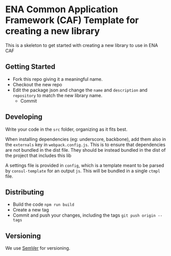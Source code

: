 # ENA Common Application Framework (CAF) Template for creating a new library

This is a skeleton to get started with creating a new library to use in ENA CAF

## Getting Started

* Fork this repo giving it a meaningful name.
* Checkout the new repo
* Edit the package json and change the `name` and `description` and `repository` to match the new library name. 
    - Commit

## Developing

Write your code in the `src` folder, organizing as it fits best.

When installing dependencies (eg: underscore, backbone), add them also in the `externals` key in `webpack.config.js`. This is to ensure that dependencies are not bundled in the dist file. They should be instead bundled in the dist of the project that includes this lib

A settings file is provided in `config`, which is a template meant to be parsed by `consul-template` for an output `js`. This will be bundled in a single `ctmpl` file.

## Distributing

* Build the code `npm run build`
* Create a new tag
* Commit and push your changes, including the tags `git push origin --tags`

## Versioning

We use [SemVer](http://semver.org/) for versioning.
